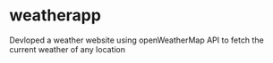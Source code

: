 # weatherapp
Devloped a weather website using openWeatherMap API to fetch the current weather of any location
